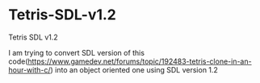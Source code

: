 # Tetris-SDL-v1.2
Tetris SDL v1.2

I am trying to convert SDL version of this code(https://www.gamedev.net/forums/topic/192483-tetris-clone-in-an-hour-with-c/) into an 
object oriented one using SDL version 1.2
